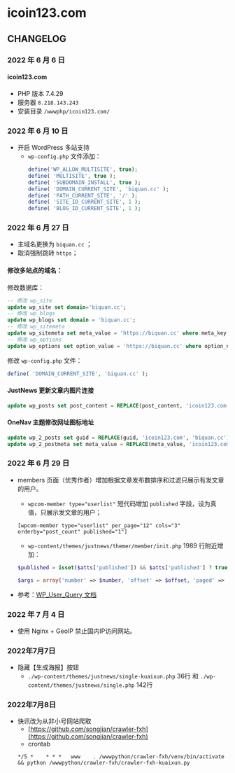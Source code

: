 # icoin123.com

## CHANGELOG

### 2022 年 6 月 6 日

#### icoin123.com

* PHP 版本 7.4.29
* 服务器 `8.218.143.243`
* 安装目录 `/wwwphp/icoin123.com/`

### 2022 年 6 月 10 日

* 开启 WordPress 多站支持
  * `wp-config.php` 文件添加：
    ```php
    define('WP_ALLOW_MULTISITE', true);
    define( 'MULTISITE', true );
    define( 'SUBDOMAIN_INSTALL', true );
    define( 'DOMAIN_CURRENT_SITE', 'biquan.cc' );
    define( 'PATH_CURRENT_SITE', '/' );
    define( 'SITE_ID_CURRENT_SITE', 1 );
    define( 'BLOG_ID_CURRENT_SITE', 1 );
    ```

### 2022 年 6 月 27 日

* 主域名更换为 `biquan.cc` ；
* 取消强制跳转 `https`；

#### 修改多站点的域名：

修改数据库：

```SQL
-- 修改 wp_site
update wp_site set domain='biquan.cc';
-- 修改 wp_blogs
update wp_blogs set domain = 'biquan.cc';
-- 修改 wp_sitemeta
update wp_sitemeta set meta_value = 'https://biquan.cc' where meta_key = 'siteurl';
-- 修改 wp_options
update wp_options set option_value = 'https://biquan.cc' where option_name in ('siteurl','home');
```

修改 `wp-config.php` 文件：

```php
define( 'DOMAIN_CURRENT_SITE', 'biquan.cc' );
```

#### JustNews 更新文章内图片连接

```SQL
update wp_posts set post_content = REPLACE(post_content, 'icoin123.com', 'biquan.cc');
```

#### OneNav 主题修改网址图标地址

```SQL
update wp_2_posts set guid = REPLACE(guid, 'icoin123.com', 'biquan.cc');
update wp_2_postmeta set meta_value = REPLACE(meta_value, 'icoin123.com', 'biquan.cc');
```

### 2022 年 6 月 29 日

* members 页面（优秀作者）增加根据文章发布数排序和过滤只展示有发文章的用户。
  * `wpcom-member type="userlist"` 短代码增加 `published` 字段，设为真值，只展示发文章的用户；
  ```SHORTCODE
  [wpcom-member type="userlist" per_page="12" cols="3" orderby="post_count" published="1"]
  ```
  * `wp-content/themes/justnews/themer/member/init.php` 1989 行附近增加：
  ```PHP
  $published = isset($atts['published']) && $atts['published'] ? true : false;

  $args = array('number' => $number, 'offset' => $offset, 'paged' => $paged, 'orderby' => $orderby, 'order' => $order, 'has_published_posts' => $published);
  ```

* 参考：[WP_User_Query 文档](https://developer.wordpress.org/reference/classes/wp_user_query/#has-published-posts-parameter)

### 2022 年 7 月 4 日

* 使用 Nginx + GeoIP 禁止国内IP访问网站。

### 2022年7月7日

* 隐藏【生成海报】按钮
  * `./wp-content/themes/justnews/single-kuaixun.php` 36行 和 `./wp-content/themes/justnews/single.php` 142行

### 2022年7月8日

* 快讯改为从非小号网站爬取
  * [https://github.com/songjian/crawler-fxh](https://github.com/songjian/crawler-fxh)
  * crontab
  ```crontab
  */5 *    * * *   www    . /wwwpython/crawler-fxh/venv/bin/activate && python /wwwpython/crawler-fxh/crawler-fxh-kuaixun.py
  ```